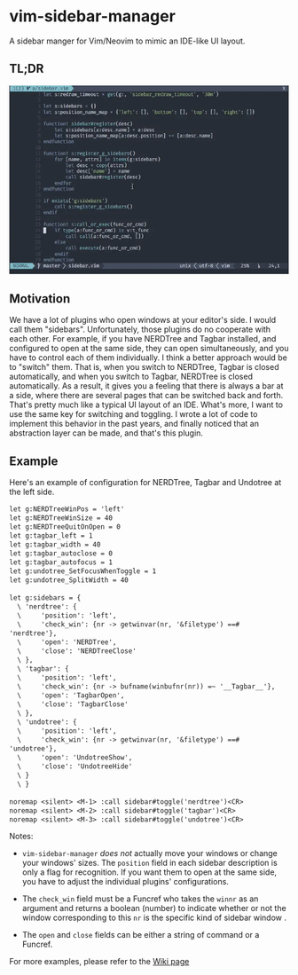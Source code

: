 # vim-sidebar-manager

A sidebar manger for Vim/Neovim to mimic an IDE-like UI layout.

## TL;DR

![Screencast](https://github.com/brglng/images/raw/master/vim-sidebar-manager/screencast.webp)

## Motivation

We have a lot of plugins who open windows at your editor's side. I would call
them "sidebars". Unfortunately, those plugins do no cooperate with each other.
For example, if you have NERDTree and Tagbar installed, and configured to open
at the same side, they can open simultaneously, and you have to control each
of them individually. I think a better approach would be to "switch" them.
That is, when you switch to NERDTree, Tagbar is closed automatically, and when
you switch to Tagbar, NERDTree is closed automatically. As a result, it gives
you a feeling that there is always a bar at a side, where there are several
pages that can be switched back and forth. That's pretty much like a typical
UI layout of an IDE.  What's more, I want to use the same key for switching
and toggling. I wrote a lot of code to implement this behavior in the past
years, and finally noticed that an abstraction layer can be made, and that's
this plugin.

## Example

Here's an example of configuration for NERDTree, Tagbar and Undotree at the
left side.

```vim
let g:NERDTreeWinPos = 'left'
let g:NERDTreeWinSize = 40
let g:NERDTreeQuitOnOpen = 0
let g:tagbar_left = 1
let g:tagbar_width = 40
let g:tagbar_autoclose = 0
let g:tagbar_autofocus = 1
let g:undotree_SetFocusWhenToggle = 1
let g:undotree_SplitWidth = 40

let g:sidebars = {
  \ 'nerdtree': {
  \     'position': 'left',
  \     'check_win': {nr -> getwinvar(nr, '&filetype') ==# 'nerdtree'},
  \     'open': 'NERDTree',
  \     'close': 'NERDTreeClose'
  \ },
  \ 'tagbar': {
  \     'position': 'left',
  \     'check_win': {nr -> bufname(winbufnr(nr)) =~ '__Tagbar__'},
  \     'open': 'TagbarOpen',
  \     'close': 'TagbarClose'
  \ },
  \ 'undotree': {
  \     'position': 'left',
  \     'check_win': {nr -> getwinvar(nr, '&filetype') ==# 'undotree'},
  \     'open': 'UndotreeShow',
  \     'close': 'UndotreeHide'
  \ }
  \ }

noremap <silent> <M-1> :call sidebar#toggle('nerdtree')<CR>
noremap <silent> <M-2> :call sidebar#toggle('tagbar')<CR>
noremap <silent> <M-3> :call sidebar#toggle('undotree')<CR>
```

Notes:

- `vim-sidebar-manager` _does not_ actually move your windows or change your
  windows' sizes. The `position` field in each sidebar description is only a
  flag for recognition. If you want them to open at the same side, you have to
  adjust the individual plugins' configurations.

- The `check_win` field must be a Funcref who takes the `winnr` as an argument
  and returns a boolean (number) to indicate whether or not the window
  corresponding to this `nr` is the specific kind of sidebar window .

- The `open` and `close` fields can be either a string of command or a
  Funcref.

For more examples, please refer to the [Wiki page](https://github.com/brglng/vim-sidebar-manager/wiki/Examples)

<!-- vim: ts=8 sts=4 sw=4 et cc=79
-->
